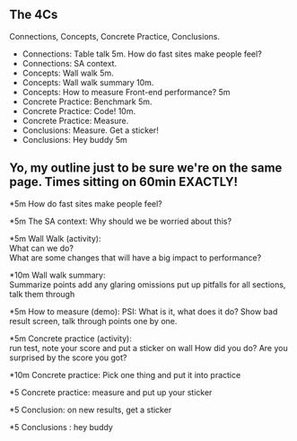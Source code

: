 ## The 4Cs

Connections, Concepts, Concrete Practice, Conclusions.

* Connections: Table talk 5m. How do fast sites make people feel?
* Connections: SA context.
* Concepts: Wall walk 5m.
* Concepts: Wall walk summary 10m.
* Concepts: How to measure Front-end performance? 5m
* Concrete Practice: Benchmark 5m.
* Concrete Practice: Code! 10m.
* Concrete Practice: Measure.
* Conclusions: Measure. Get a sticker!
* Conclusions: Hey buddy 5m

## Yo, my outline just to be sure we're on the same page. Times sitting on 60min EXACTLY!

*5m   How do fast sites make people feel?         

*5m   The SA context: Why should we be worried about this?  

*5m   Wall Walk (activity):              
      What can we do?  
      What are some changes that will have a big impact to performance? 

*10m  Wall walk summary:             
      Summarize points
      add any glaring omissions 
      put up pitfalls for all sections, talk them through 

*5m   How to measure (demo): 
      PSI: What is it, what does it do?
      Show bad result screen, talk through points one by one. 

*5m   Concrete practice (activity):        
      run test, note your score and put a sticker on wall 
      How did you do? Are you surprised by the score you got?

*10m  Concrete practice: Pick one thing and put it into practice  

*5    Concrete practice: measure and put up your sticker

*5    Conclusion: on new results, get a sticker

*5    Conclusions : hey buddy
